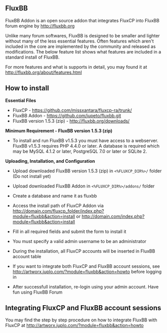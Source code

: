 ## FluxBB

FluxBB Addon is an open source addon that integrates FluxCP into FluxBB forum engine by http://fluxbb.org

Unlike many forum softwares, FluxBB is designed to be smaller and lighter without many of the less essential features. Often features which aren't included in the core are implemented by the community and released as modifications. The below feature list shows what features are included in a standard install of FluxBB.

For more features and what is supports in detail, you may found it at http://fluxbb.org/about/features.html

## How to install

**Essential Files**
  * FluxCP - https://github.com/missxantara/fluxcp-ra/trunk/
  * FluxBB Addon - https://github.com/jupeto/fluxbb.git
  * FluxBB version 1.5.3 (zip) - http://fluxbb.org/downloads/

**Minimum Requirement - FluxBB version 1.5.3 (zip)**
  * To install and run FluxBB v1.5.3 you must have access to a webserver. FluxBB v1.5.3 requires PHP 4.4.0 or later. A database is required which may be MySQL 4.1.2 or later, PostgreSQL 7.0 or later or SQLite 2.

**Uploading, Installation, and Configuration**
  - Upload downloaded FluxBB version 1.5.3 (zip) in ``<%FLUXCP_DIR%>/`` folder (Do not install yet)
  - Upload downloaded FluxBB Addon in ``<%FLUXCP_DIR%>/addons/`` folder
  - Create a database and name it as fluxbb
  - Access the install path of FluxCP Addon via http://domain.com/fluxcp_folder/index.php?module=fluxbb&action=install or http://domain.com/index.php?module=fluxbb&action=install

  - Fill in all required fields and submit the form to install it
  - You must specify a valid admin username to be an administrator
  - During the installation, all FluxCP accounts will be inserted in FluxBB account table
  - If you want to integrate both FluxCP and FluxBB account sessions, see http://artworx.juplo.com/?module=fluxbb&action=howto before logging in
  - After successfull installation, re-login using your admin account. Have fun using FluxBB Forum
  
## Integrating FluxCP and FluxBB account sessions

You may find the step by step procedure on how to integrate FluxBB with FluxCP at http://artworx.juplo.com/?module=fluxbb&action=howto
